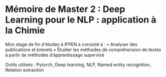 # Mémoire de Master 2 : Deep Learning pour le NLP : application à la Chimie

Mon stage de fin d'études à IFPEN a consisté à : 
• Analyser des publications et brevets
• Étudier les méthodes de compréhension de textes à partir de méthodes d’apprentissage supervisé

Outils utilisés : Pytorch, Deep learning, NLP, Named entity recognition,
Relation extraction
